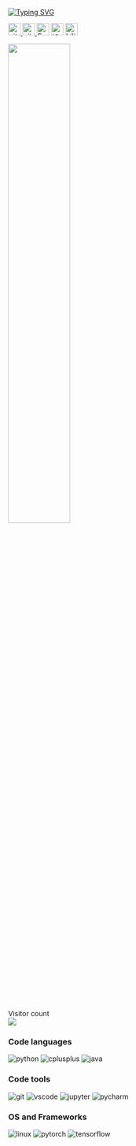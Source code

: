 <!--
### :wave: Nice to meet you！  

This is Digital2Slave, programmer based in Guangdong, China. 

- 😄 My name is Digital2Slave.
- 🌱 I’m currently learning how to enjoy life and work.
- 📫 How to reach me: [digital_slave@126.com](digital_slave@126.com)
- ⚡ Fun fact: mobile games, animations, movies and reading.
-->

<p align="left">
<a href="https://github.com/Digital2Slave">
	<img src="https://readme-typing-svg.demolab.com?font=Georgia&size=18&duration=2000&pause=100&multiline=true&width=500&height=100&lines=AI+Engineer;DeepLearning+Model+Training+%7C+Deploying;Major+in+Computer+Vision;" alt="Typing SVG" />
</a><p>

<a href="https://github.com/Digital2Slave"> 
    <img src="https://komarev.com/ghpvc/?username=Digital2Slave&color=blue" height="25px" alt="github follow" /> </a>
<a href="https://github.com/Digital2Slave?tab=followers"> 
    <img src="https://img.shields.io/github/followers/Digital2Slave?label=Followers&style=plastic" height="25px" alt="github follow" /> </a>
<a href="digital_slave@126.com"> 
    <img src="https://img.shields.io/badge/126-%23D14836.svg?&style=plastic&logo=gmail&logoColor=white" height="25px" alt="Email" /></a>
<a href="https://www.zhihu.com/people/Digital2Slave">
    <img src="https://img.shields.io/badge/知乎-0079FF.svg?style=plastic&logo=zhihu&logoColor=white" height="25px" alt="知乎" /></a>
<a href="https://space.bilibili.com/38040688">
    <img src="https://img.shields.io/badge/bilibili-0079FF.svg?style=plastic&logo=bilibili&logoColor=white" height="25px" alt="bilibili" /></a>
</p> 

<img style="width: 50%" align="medium" src="https://github-readme-stats.vercel.app/api?username=Digital2Slave&show_icons=true&hide_border=true&count_private=true" />

<p align="left"> 
  Visitor count<br>
  <img src="https://profile-counter.glitch.me/Digital2Slave/count.svg" />
</p>


### Code languages

<p align="left">
  <img alt="python" src="https://img.shields.io/badge/Python-3776AB?style=flat-square&logo=python&logoColor=white" >
  <img alt="cplusplus" src="https://img.shields.io/badge/C%2B%2B-00599C?style=flat-square&logo=c%2B%2B&logoColor=white" >
<!--   <img alt="cuda" src="https://img.shields.io/badge/CUDA-00599C?style=flat-square&logo=c%2B%2B&logoColor=white" > -->
  <img alt="java" src="https://img.shields.io/badge/Java-00599C?style=flat-square&logo=Java&logoColor=white" >
<!--   <img alt="html" src="https://img.shields.io/badge/HTML-239120?style=flat-square&logo=html5&logoColor=white" > -->
<!--   <img alt="JavaScript" src="https://img.shields.io/badge/JavaScript-239120?style=flat-square&logo=JavaScript&logoColor=white" > -->
<!--   <img alt="cmake" src="https://img.shields.io/badge/CMake-064F8C?style=flat-square&logo=cmake&logoColor=white" > -->
</p>


### Code tools

<p align="left">
  <img alt="git" src="https://img.shields.io/badge/Git-F05032?style=flat-square&logo=git&logoColor=white" >
  <img alt="vscode" src="https://img.shields.io/badge/vscode-0078D4?style=flat-square&logo=visual%20studio%20code&logoColor=white" >
  <img alt="jupyter" src="https://img.shields.io/badge/Jupyter-F37626.svg?&style=flat-square&logo=Jupyter&logoColor=white" >
  <img alt="pycharm" src="https://img.shields.io/badge/pycharm-0078D4?style=flat-square&logo=pycharm&logoColor=white" >
<!--   <img alt="clion" src="https://img.shields.io/badge/clion-0078D4?style=flat-square&logo=clion&logoColor=white" > -->
<!--   <img alt="github" src="https://img.shields.io/badge/GitHub-100000?style=flat-square&logo=github&logoColor=white" > -->
<!--   <img alt="github-actions" src="https://img.shields.io/badge/GH_Actions-2088FF?style=flat-square&logo=github-actions&logoColor=white" > -->
<!--   <img alt="latex" src="https://img.shields.io/badge/LaTeX-47A141?style=flat-square&logo=LaTeX&logoColor=white" > -->
<!--   <img alt="visualstudio" src="https://img.shields.io/badge/visualstudio-0078D4?style=flat-square&logo=visualstudio&logoColor=white" > -->
</p>


### OS and Frameworks

<p align="left">
  <img alt="linux" src="https://img.shields.io/badge/Linux-FCC624?style=flat-square&logo=linux&logoColor=black" >
<!--   <img alt="macOS" src="https://img.shields.io/badge/macOS-000000?style=flat-square&logo=apple&logoColor=white"> -->
<!--   <img alt="windows" src="https://img.shields.io/badge/windows-FCC624?style=flat-square&logo=windows&logoColor=black" > -->
  <img alt="pytorch" src="https://img.shields.io/badge/Pytorch-facebook-orange" >
  <img alt="tensorflow" src="https://img.shields.io/badge/tensorflow-goolge-yellow" >
  
<!--   <img alt="oneflow" src="https://img.shields.io/badge/OneFlow-EE4C2C?style=flat-square&logo=OneFlow&logoColor=white" > -->
<!--   <img alt="numpy" src="https://img.shields.io/badge/Numpy-777BB4?style=flat-square&logo=numpy&logoColor=white" > -->
<!--   <img alt="ubuntu" src="https://img.shields.io/badge/Ubuntu-E95420?style=flat-square&logo=ubuntu&logoColor=white" > -->
<!--   <img alt="redmi" src="https://img.shields.io/badge/RedMi-%23FF0000.svg?style=flat-square&logo=redmi&logoColor=white"> -->
</p>


<!-- version 0.2
![github](https://gimg2.baidu.com/image_search/src=http%3A%2F%2Fn.sinaimg.cn%2Ftranslate%2F20170909%2FzhNp-fykusey6446971.jpg&refer=http%3A%2F%2Fn.sinaimg.cn&app=2002&size=f9999,10000&q=a80&n=0&g=0n&fmt=auto?sec=1661653648&t=961693ac3cae4f894a41ac4a637beec8)

- 😄 My name is Digital2Slave.
- 🌱 I’m currently learning how to enjoy life and work.
- 📫 How to reach me: [digital_slave@126.com](digital_slave@126.com)
- ⚡ Fun fact: mobile games, animations, movies and reading.
-->

<!-- version 0.1
![Top Langs](https://github-readme-stats.vercel.app/api/top-langs/?username=Digital2Slave&layout=compact&theme=default)

### Hi there 👋

**digital2slave/digital2slave** is a ✨ _special_ ✨ repository because its `README.md` (this file) appears on your GitHub profile.

Here are some ideas to get you started:

- 🔭 I’m currently working on ...
- 🌱 I’m currently learning ...
- 👯 I’m looking to collaborate on ...
- 🤔 I’m looking for help with ...
- 💬 Ask me about ...
- 📫 How to reach me: ...
- 😄 Pronouns: ...
- ⚡ Fun fact: ...
-->

